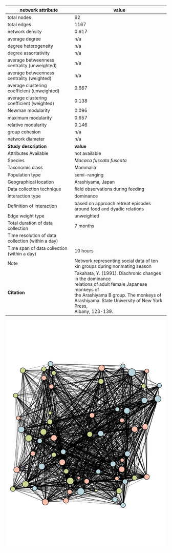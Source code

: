 network attribute|value
---|---
total nodes|62
total edges|1167
network density|0.617
average degree|n/a
degree heterogeneity|n/a
degree assortativity|n/a
average betweenness centrality (unweighted)|n/a
average betweenness centrality (weighted)|n/a
average clustering coefficient (unweighted)|0.667
average clustering coefficient (weighted)|0.138
Newman modularity|0.096
maximum modularity|0.657
relative modularity|0.146
group cohesion|n/a
network diameter|n/a
**Study description**|**value**
Attributes Available|not available
Species|*Macaca fuscata fuscata*
Taxonomic class|Mammalia
Population type|semi-ranging
Geographical location|Arashiyama, Japan
Data collection technique|field observations during feeding
Interaction type|dominance
Definition of interaction|based on approach retreat episodes around food and dyadic relations
Edge weight type|unweighted
Total duration of data collection|7 months
Time resolution of data collection (within a day)|
Time span of data collection (within a day)|10 hours
Note|Network representing social data of ten kin groups during nonmating season
**Citation** | Takahata, Y. (1991). Diachronic changes in the dominance <br> relations of adult female Japanese monkeys of <br> the Arashiyama B group. The monkeys of <br> Arashiyama. State University of New York Press, <br> Albany, 123-139.
![NetworkImage](/Networks/Network%20Visualizations/japanese_monkey_takahata.png)
